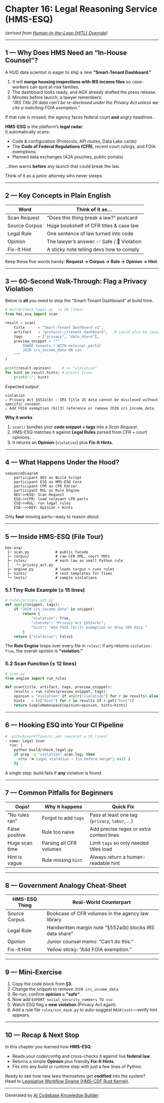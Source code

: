 # Chapter 16: Legal Reasoning Service (HMS-ESQ)

*(arrived from [Human-In-the-Loop (HITL) Override](15_human_in_the_loop__hitl__override_.md))*  

---

## 1 — Why Does HMS Need an “In-House Counsel”?

A HUD data scientist is eager to ship a new **“Smart-Tenant Dashboard.”**

1. It will **merge housing inspections with IRS income files** so case-workers can spot at-risk families.  
2. The dashboard looks ready, and AGX already drafted the press release.  
3. Minutes before launch, a lawyer remembers:  
   *“IRS Title 26 data can’t be re-disclosed under the Privacy Act unless we cite a matching FOIA exemption.”*

If that rule is missed, the agency faces federal court **and** angry headlines.

**HMS-ESQ** is the platform’s **legal radar**.  
It automatically scans:

* Code & configuration (Protocols, API routes, Data Lake cards)  
* The **Code of Federal Regulations (CFR)**, recent court rulings, and FOIA exemptions  
* Planned data exchanges (A2A pouches, public portals)

…then warns **before** any launch that could break the law.

Think of it as a junior attorney who never sleeps.

---

## 2 — Key Concepts in Plain English

| Word               | Think of it as…                              |
|--------------------|----------------------------------------------|
| Scan Request       | “Does this thing break a law?” postcard      |
| Source Corpus      | Huge bookshelf of CFR titles & case law      |
| Legal Rule         | One sentence of law turned into code         |
| Opinion            | The lawyer’s answer: ✅ Safe / 🛑 Violation   |
| Fix-It Hint        | A sticky note telling devs how to comply     |

Keep these five words handy: **Request → Corpus → Rule → Opinion → Hint**.

---

## 3 — 60-Second Walk-Through: Flag a Privacy Violation

Below is **all** you need to stop the “Smart-Tenant Dashboard” at build time.

```python
# build/check_legal.py  (≤ 20 lines)
from hms_esq import scan

result = scan(
    title      = "Smart-Tenant Dashboard v1",
    artifact   = "protocol://tenant_dashboard",   # could also be /pouch/123
    tags       = ["privacy", "data_share"],
    preview_snippet = """
        SHARE tenants.* WITH external_portal
        JOIN irs_income_data ON ssn
    """
)

print(result.opinion)     # => "violation"
for hint in result.hints: # prints fixes
    print("⚠️", hint)
```

Expected output:

```
violation
⚠️ Privacy Act §552a(b) - IRS Title 26 data cannot be disclosed without specific consent.
⚠️ Add FOIA exemption (b)(3) reference or remove JOIN irs_income_data.
```

**Why it works**

1. `scan()` bundles your **code snippet + tags** into a *Scan Request*.  
2. HMS-ESQ matches it against **Legal Rules** parsed from CFR + court opinions.  
3. It returns an **Opinion** (`violation`) plus **Fix-It Hints**.

---

## 4 — What Happens Under the Hood?

```mermaid
sequenceDiagram
    participant DEV as Build Script
    participant ESQ as HMS-ESQ Core
    participant CPR as CFR Parser
    participant RUL as Rule Engine
    DEV->>ESQ: Scan Request
    ESQ->>CPR: load relevant CFR parts
    ESQ->>RUL: run legal rules
    ESQ-->>DEV: Opinion + Hints
```

Only **four** moving parts—easy to reason about.

---

## 5 — Inside HMS-ESQ (File Tour)

```
hms-esq/
 ├─ scan.py            # public facade
 ├─ corpus/            # raw CFR XML, court PDFs
 ├─ rules/             # each law as small Python rule
 │   └─ privacy_act.py
 ├─ engine.py          # loads corpus + runs rules
 ├─ hints/             # text templates for fixes
 └─ tests/             # sample violations
```

### 5.1  Tiny Rule Example (≤ 15 lines)

```python
# rules/privacy_act.py
def apply(snippet, tags):
    if "JOIN irs_income_data" in snippet:
        return {
            "violation": True,
            "statute": "Privacy Act §552a(b)",
            "hint": "Add FOIA (b)(3) exemption or drop IRS data."
        }
    return {"violation": False}
```

The **Rule Engine** loops over every file in `rules/`; if any returns
`violation: True`, the overall opinion is **“violation.”**

### 5.2  Scan Function (≤ 12 lines)

```python
# scan.py
from engine import run_rules

def scan(title, artifact, tags, preview_snippet):
    results = run_rules(preview_snippet, tags)
    opinion = "violation" if any(r["violation"] for r in results) else "safe"
    hints   = [r["hint"] for r in results if r.get("hint")]
    return SimpleNamespace(opinion=opinion, hints=hints)
```

---

## 6 — Hooking ESQ into Your CI Pipeline

```bash
# .github/workflows/ci.yml (excerpt ≤ 10 lines)
- name: Legal Scan
  run: |
    python build/check_legal.py
    if grep -q "violation" scan.log; then
      echo "❌ Legal violation — fix before merge"; exit 1
    fi
```

A single step: build fails if **any** violation is found.

---

## 7 — Common Pitfalls for Beginners

| Oops! | Why it happens | Quick Fix |
|-------|----------------|-----------|
| “No rules ran” | Forgot to add `tags` | Pass at least one tag (`privacy`, `labor`, …) |
| False positive | Rule too naive | Add precise regex or extra context lines |
| Huge scan time | Parsing all CFR volumes | Limit `tags` so only needed titles load |
| Hint is vague | Rule missing `hint` | Always return a human-readable hint |

---

## 8 — Government Analogy Cheat-Sheet

HMS-ESQ Thing | Real-World Counterpart
--------------|-----------------------
Source Corpus | Bookcase of CFR volumes in the agency law library  
Legal Rule    | Handwritten margin note “§552a(b) blocks IRS data share”  
Opinion       | Junior counsel memo: “Can’t do this.”  
Fix-It Hint   | Yellow sticky: “Add FOIA exemption.”  

---

## 9 — Mini-Exercise

1. Copy the code block from **§3**.  
2. Change the snippet to remove `JOIN irs_income_data`.  
3. Re-run; confirm **opinion = "safe"**.  
4. Now add `EXPORT social_security_numbers TO csv`.  
5. Watch ESQ flag a **new violation** (Privacy Act again).  
6. Add a rule file `rules/ssn_mask.py` to auto-suggest `MASK(ssn)`—verify hint appears.

---

## 10 — Recap & Next Stop

In this chapter you learned how **HMS-ESQ**:

* Reads your code/config and cross-checks it against live **federal law**.  
* Returns a simple **Opinion** plus friendly **Fix-It Hints**.  
* Fits into any build or runtime step with just a few lines of Python.  

Ready to see how new laws themselves get **codified** into the system?  
Head to [Legislative Workflow Engine (HMS-CDF Rust Kernel)](17_legislative_workflow_engine__hms_cdf_rust_kernel__.md).

---

Generated by [AI Codebase Knowledge Builder](https://github.com/The-Pocket/Tutorial-Codebase-Knowledge)